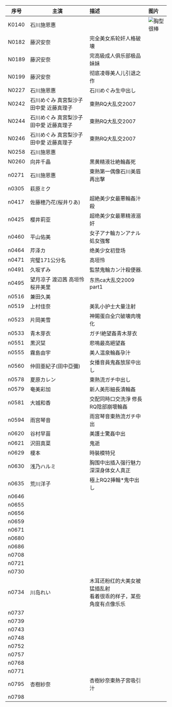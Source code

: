 | 序号 |主演 | 描述|  图片|
|  ----- | -----|:-------------|  :-----|
| K0140| 石川施恩惠 | |![胸型很棒](#) | 
|N0182 |藤沢安奈  | 完全美女系轮奸人格破壊 | | 
|N0189 |藤沢安奈  | 完高級成人俱乐部极品妹妹 | | 
|N0199 |藤沢安奈  | 彻底凌辱美人儿引退之作 | | 
|N0227|石川施恩惠  | 石川めぐみ生中出し| | 
|N0242 |石川めぐみ 真宮梨沙子 田中愛 近藤真理子  | 東熱RQ大乱交2007| | 
|N0244 |石川めぐみ 真宮梨沙子 田中愛 近藤真理子  | 東熱RQ大乱交2007| | 
|N0246 |石川めぐみ 真宮梨沙子 田中愛 近藤真理子  | 東熱RQ大乱交2007| | 
|N0258|石川施恩惠  | | | 
|N0260 |向井千晶  |黒黄精液壮絶輪姦死 | | 
|n0271 |石川施恩惠  |東熱第一偶像石川美眉再出擊 | | 
|n0305 |萩原ミク  | | | 
|n0417|佐藤穂乃花(桜井りあ)  |超絶美少女最悪輪姦汁殺 | | 
|n0425 |樱井莉亚  |超绝美少女最悪精液溺奸 | | 
|n0460 |平山佑美  |女子アナ輪カンアナル処女強奪 | | 
|n0464 |芹泽カ  |绝美少女初登场 | | 
|n0471 |完璧171公分名  |高垣怜 | | 
|n0491 |久坂ずみ  |監禁鬼輪カン汁殺便器. | | 
|n0495 |望月凉子 渡辺茜 高垣怜 桜井美里  |东热ca大乱交2009 part1  | | 
|n0516 |兼田久美  | | | 
|n0519 |上村佳奈|美乳小护士大量注射  | | 
|n0523 |片岡美雪  |神賜蛋白全穴破壊肉塊化 | | 
|n0533 |青木芽衣  |ガチ!絶望姦青木芽衣 | | 
|n0551 |黒沢栞  |悲鳴最高絕望姦 | | 
|n0555 |霧島由宇  | 美人温泉輪姦孕汁 | | 
|n0560 |仲田亜紀子(田中亞彌)  |女播音員鬼姦放尿中出し  | | 
|n0578 |夏原カレン  |東熱流ガチ中出し | | 
|n0579 |奄美彩加  |新人美形細長潰輪姦 | | 
|n0581 | 大城和香 | 交配同時口交洗淨 修長RQ陰部崩壞輪姦 | |
|n0594 |雨宫琴音  | 雨宫琴音東熱流ガチ中出| | 
|n0620 | 谷村早苗  |美護士驚姦中出 | | 
|n0621 | 沢田真菜 |鬼逝 | | 
|n0629 | 榎本 | 時裝模特兒| | 
|n0630 |浅乃ハルミ  |胸围中出插入强行魅力深深身体女人真正 | | 
|n0635 |荒川洋子  |極上RQ2挿輪*鬼中出し | | 
|n0646 |  | | | 
|n0655 |  | | | 
|n0656 |  | | | 
|n0659 |  | | | 
|n0671 |  | | | 
|n0680 |  | | | 
|n0686 |  | | | 
|n0708 |  | | | 
|n0721 |  | | | 
|n0730 |  | | | 
|n0734 |川岛れい  |木耳还粉红的大美女被猛插乱射</br>看着很乖的样子，某些角度有点像乐乐| | 
|n0737 |  | | | 
|n0739 |  | | | 
|n0743 |  | | | 
|n0748 |  | | | 
|n0752 |  | | | 
|n0757 |  | | | 
|n0768 |  | | | 
|n0771 |  | | | 
|n0795 |杏樹紗奈  |杏樹紗奈東熱子宮吸引汁 | | 
|n0798 |  | | | 
